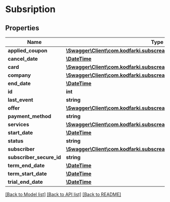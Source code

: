 # Subsription

## Properties
Name | Type | Description | Notes
------------ | ------------- | ------------- | -------------
**applied_coupon** | [**\Swagger\Client\com.kodfarki.subscreasy.client.model\Coupon**](Coupon.md) |  | [optional] 
**cancel_date** | [**\DateTime**](\DateTime.md) |  | [optional] 
**card** | [**\Swagger\Client\com.kodfarki.subscreasy.client.model\SavedCard**](SavedCard.md) |  | [optional] 
**company** | [**\Swagger\Client\com.kodfarki.subscreasy.client.model\Company**](Company.md) |  | 
**end_date** | [**\DateTime**](\DateTime.md) |  | [optional] 
**id** | **int** |  | [optional] 
**last_event** | **string** |  | [optional] 
**offer** | [**\Swagger\Client\com.kodfarki.subscreasy.client.model\Offer**](Offer.md) |  | 
**payment_method** | **string** |  | [optional] 
**services** | [**\Swagger\Client\com.kodfarki.subscreasy.client.model\ServiceInstance[]**](ServiceInstance.md) |  | [optional] 
**start_date** | [**\DateTime**](\DateTime.md) |  | [optional] 
**status** | **string** |  | [optional] 
**subscriber** | [**\Swagger\Client\com.kodfarki.subscreasy.client.model\Subscriber**](Subscriber.md) |  | [optional] 
**subscriber_secure_id** | **string** |  | [optional] 
**term_end_date** | [**\DateTime**](\DateTime.md) |  | [optional] 
**term_start_date** | [**\DateTime**](\DateTime.md) |  | [optional] 
**trial_end_date** | [**\DateTime**](\DateTime.md) |  | [optional] 

[[Back to Model list]](../README.md#documentation-for-models) [[Back to API list]](../README.md#documentation-for-api-endpoints) [[Back to README]](../README.md)


